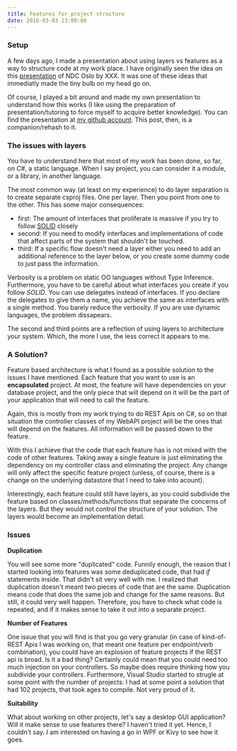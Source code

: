 ```yaml
---
title: Features for project structure
date: 2016-03-03 23:00:00
---
```


### Setup

A few days ago, I made a presentation about using layers vs features as a way to structure code at my work place. I have originally seen the idea on this <a href="https://vimeo.com/131633177">presentation</a> of NDC Oslo by XXX. It was one of these ideas that immediatly made the tiny bulb on my head go on.

Of course, I played a bit around and made my own presentation to understand how this works (I like using the preparation of presentation/tutoring to force myself to acquire better knowledge). You can find the presentation at <a href="https://github.com/MiyamotoAkira/FeaturesVsLayers">my github account</a>. This post, then, is a companion/rehash to it.

### The issues with layers

You have to understand here that most of my work has been done, so far, on *C#*, a static language. When I say project, you can consider it a module, or a library, in another language.

The most common way (at least on my experience) to do layer separation is to create separate csproj files. One per layer. Then you point from one to the other. This has some major consequences: 

- first: The amount of interfaces that proliferate is massive if you try to follow <a href="https://en.wikipedia.org/wiki/SOLID_(object-oriented_design)">SOLID</a> closely
- second: If you need to modify interfaces and implementations of code that affect parts of the system that shouldn't be touched.
- third: If a specific flow doesn't need a layer either you need to add an additional reference to the layer below, or you create some dummy code to just pass the information.

Verbosity is a problem on static OO languages without Type Inference. Furthermore, you have to be careful about what interfaces you create if you follow *SOLID*. You can use delegates instead of interfaces. If you declare the delegates to give them a name, you achieve the same as interfaces with a single method. You barely reduce the verbosity. If you are use dynamic languages, the problem dissapears.

The second and third points are a reflection of using layers to architecture your system. Which, the more I use, the less correct it appears to me.

### A Solution?

Feature based architecture is what I found as a possible solution to the issues I have mentioned. Each feature that you want to use is an **encapsulated** project. At most, the feature will have dependencies on your database project, and the only piece that will depend on it will be the part of your application that will need to call the feature.

Again, this is mostly from my work trying to do REST Apis on C#, so on that situation the controller classes of my WebAPI project will be the ones that will depend on the features. All information will be passed down to the feature.

With this I achieve that the code that each feature has is not mixed with the code of other features. Taking away a single feature is just eliminating the dependency on my controller class and eliminating the project. Any change will only affect the specific feature project (unless, of course, there is a change on the underlying datastore that I need to take into acount).

Interestingly, each feature could still have layers, as you could subdivide the feature based on classes/methods/functions that separate the concerns of the layers. But they would not control the structure of your solution. The layers would become an implementation detail.

### Issues

**Duplication**

You will see some more "duplicated" code. Funnily enough, the reason that I started looking into features was some deduplicated code, that had *if* statements inside. That didn't sit very well with me. I realized that duplication doesn't meant two pieces of code that are the same. Duplication means code that does the same job and change for the same reasons. But still, it could very well happen. Therefore, you have to check what code is repeated, and if it makes sense to take it out into a separate project.

**Number of Features**

One issue that you will find is that you go very granular  (in case of kind-of-REST Apis I was working on, that meant one feature per endpoint/verb combination), you could have an explosion of feature projects if the REST api is broad. Is it a bad thing? Certainly could mean that you could need too much injection on your controllers. So maybe does require thinking how you subdivide your controllers. Furthermore, Visual Studio started to strugle at some point with the number of projects: I had at some point a solution that had 102 projects, that took ages to compile. Not very proud of it.

**Suitability**

What about working on other projects, let's say a desktop GUI application? Will it make sense to use features there? I haven't tried it yet. Hence, I couldn't say. I am interested on having a go in WPF or Kivy to see how it goes.
